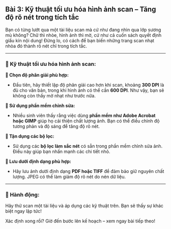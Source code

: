 ## Bài 3: Kỹ thuật tối ưu hóa hình ảnh scan – Tăng độ rõ nét trong tích tắc

Bạn có từng lướt qua một tài liệu scan mà cứ như đang nhìn qua lớp sương mù không? Chữ thì nhòe, hình ảnh thì mờ, cứ như cả cuốn sách quyết định giấu kín nội dung! Đừng lo, có cách để bạn biến những trang scan nhạt nhòa đó thành rõ nét chỉ trong tích tắc.

---

### 📌 Kỹ thuật tối ưu hóa hình ảnh scan:

**🔹 Chọn độ phân giải phù hợp:**

- Đầu tiên, hãy thiết lập độ phân giải cao hơn khi scan, khoảng **300 DPI** là đủ cho văn bản, trong khi hình ảnh có thể cần **600 DPI**. Như vậy, bạn sẽ không còn thấy mờ nhạt như trước nữa.

**🔹 Sử dụng phần mềm chỉnh sửa:**

- Nhiều sinh viên thấy rằng việc dùng **phần mềm như Adobe Acrobat hoặc GIMP** giúp họ cải thiện chất lượng ảnh. Bạn có thể điều chỉnh độ tương phản và độ sáng để tăng độ rõ nét.

**🔹 Tận dụng các bộ lọc:**

- Sử dụng các **bộ lọc làm sắc nét** có sẵn trong phần mềm chỉnh sửa ảnh. Điều này giúp bạn nhấn mạnh các chi tiết nhỏ.

**🔹 Lưu dưới định dạng phù hợp:**

- Hãy lưu ảnh dưới định dạng **PDF hoặc TIFF** để đảm bảo giữ nguyên chất lượng. JPEG có thể làm giảm độ rõ nét do nén dữ liệu.

---

### 🚀 Hành động:

Hãy thử scan một tài liệu và áp dụng các kỹ thuật trên. Bạn sẽ thấy sự khác biệt ngay lập tức!

Xác định xong rồi? Giờ đến bước lên kế hoạch – xem ngay bài tiếp theo!